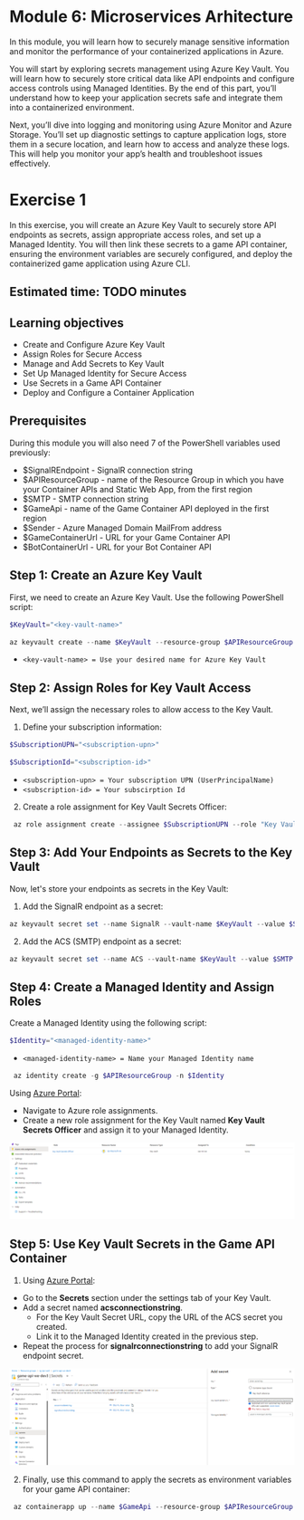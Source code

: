 # Module 6: Microservices Arhitecture
In this module, you will learn how to securely manage sensitive information and monitor the performance of your containerized applications in Azure.

You will start by exploring secrets management using Azure Key Vault. You will learn how to securely store critical data like API endpoints and configure access controls using Managed Identities. By the end of this part, you’ll understand how to keep your application secrets safe and integrate them into a containerized environment.

Next, you’ll dive into logging and monitoring using Azure Monitor and Azure Storage. You’ll set up diagnostic settings to capture application logs, store them in a secure location, and learn how to access and analyze these logs. This will help you monitor your app’s health and troubleshoot issues effectively.

# Exercise 1
In this exercise, you will create an Azure Key Vault to securely store API endpoints as secrets, assign appropriate access roles, and set up a Managed Identity. You will then link these secrets to a game API container, ensuring the environment variables are securely configured, and deploy the containerized game application using Azure CLI.

## Estimated time: TODO minutes

## Learning objectives
   - Create and Configure Azure Key Vault
   - Assign Roles for Secure Access
   - Manage and Add Secrets to Key Vault
   - Set Up Managed Identity for Secure Access
   - Use Secrets in a Game API Container
   - Deploy and Configure a Container Application

## Prerequisites
During this module you will also need 7 of the PowerShell variables used previously:
   - $SignalREndpoint - SignalR connection string
   - $APIResourceGroup - name of the Resource Group in which you have your Container APIs and Static Web App, from the first region
   - $SMTP - SMTP connection string
   - $GameApi - name of the Game Container API deployed in the first region
   - $Sender - Azure Managed Domain MailFrom address
   - $GameContainerUrl -  URL for your Game Container API
   - $BotContainerUrl - URL for your Bot Container API

## Step 1: Create an Azure Key Vault
First, we need to create an Azure Key Vault. Use the following PowerShell script:

```powershell
$KeyVault="<key-vault-name>"
```
```powershell
az keyvault create --name $KeyVault --resource-group $APIResourceGroup
```
- `<key-vault-name> = Use your desired name for Azure Key Vault`

## Step 2: Assign Roles for Key Vault Access
Next, we’ll assign the necessary roles to allow access to the Key Vault.

1. Define your subscription information:
```powershell
$SubscriptionUPN="<subscription-upn>"
```
```powershell
$SubscriptionId="<subscription-id>"
```
- `<subscription-upn> = Your subscription UPN (UserPrincipalName)`
- `<subscription-id> = Your subscirption Id`

2. Create a role assignment for Key Vault Secrets Officer:
```powershell
 az role assignment create --assignee $SubscriptionUPN --role "Key Vault Secrets Officer" --scope "/subscriptions/$SubscriptionId/resourceGroups/$APIResourceGroup/providers/Microsoft.KeyVault/vaults/$KeyVault"
```

## Step 3: Add Your Endpoints as Secrets to the Key Vault
Now, let's store your endpoints as secrets in the Key Vault:
1. Add the SignalR endpoint as a secret:
```powershell
az keyvault secret set --name SignalR --vault-name $KeyVault --value $SignalREndpoint
```
2. Add the ACS (SMTP) endpoint as a secret:
```powershell
az keyvault secret set --name ACS --vault-name $KeyVault --value $SMTP
```

## Step 4: Create a Managed Identity and Assign Roles

Create a Managed Identity using the following script:

```powershell
$Identity="<managed-identity-name>"
```

- `<managed-identity-name> = Name your Managed Identity name`

```powershell
 az identity create -g $APIResourceGroup -n $Identity
```

Using [Azure Portal](https://portal.azure.com/):
- Navigate to Azure role assignments.
- Create a new role assignment for the Key Vault named **Key Vault Secrets Officer** and assign it to your Managed Identity.

![](../module-6-microservices-architecture/images/image1.png)

## Step 5: Use Key Vault Secrets in the Game API Container

1. Using [Azure Portal](https://portal.azure.com/):
- Go to the **Secrets** section under the settings tab of your Key Vault.
- Add a secret named **acsconnectionstring**.
    - For the Key Vault Secret URL, copy the URL of the ACS secret you created.
    - Link it to the Managed Identity created in the previous step.
- Repeat the process for **signalrconnectionstring** to add your SignalR endpoint secret.


![](../module-6-microservices-architecture/images/image2.png)

2. Finally, use this command to apply the secrets as environment variables for your game API container:

```powershell
 az containerapp up --name $GameApi --resource-group $APIResourceGroup --image casianbara/gameapi-rockpaperscissors:module2-signalr --env-vars GAME_API_SIGNALR="secretref:signalrconnectionstring" GAME_API_BOTAPI=$BotContainerUrl GAME_API_HOST=$GameContainerUrl GAME_API_SMTPSERVER="secretref:acsconnectionstring" GAME_API_SMTP_SENDER=$Sender
```
